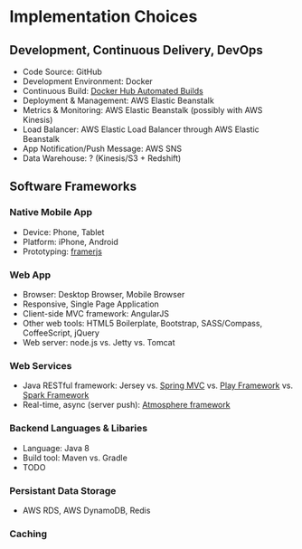 # Implementation Choices

## Development, Continuous Delivery, DevOps
* Code Source: GitHub
* Development Environment: Docker
* Continuous Build: [Docker Hub Automated Builds](https://docs.docker.com/docker-hub/builds/) 
* Deployment & Management: AWS Elastic Beanstalk
* Metrics & Monitoring: AWS Elastic Beanstalk (possibly with AWS Kinesis)
* Load Balancer: AWS Elastic Load Balancer through AWS Elastic Beanstalk
* App Notification/Push Message: AWS SNS
* Data Warehouse: ? (Kinesis/S3 + Redshift)

## Software Frameworks

### Native Mobile App
* Device: Phone, Tablet
* Platform: iPhone, Android
* Prototyping: [framerjs](http://framerjs.com/)

### Web App
* Browser: Desktop Browser, Mobile Browser
* Responsive, Single Page Application
* Client-side MVC framework: AngularJS
* Other web tools: HTML5 Boilerplate, Bootstrap, SASS/Compass, CoffeeScript, jQuery
* Web server: node.js vs. Jetty vs. Tomcat

### Web Services
* Java RESTful framework: Jersey vs. [Spring MVC](http://spring.io/guides/gs/spring-boot/) vs. [Play Framework](https://www.playframework.com/) vs. [Spark Framework](http://sparkjava.com/)
* Real-time, async (server push): [Atmosphere framework](http://async-io.org/)

### Backend Languages & Libaries
* Language: Java 8
* Build tool: Maven vs. Gradle
* TODO

### Persistant Data Storage
* AWS RDS, AWS DynamoDB, Redis

### Caching


